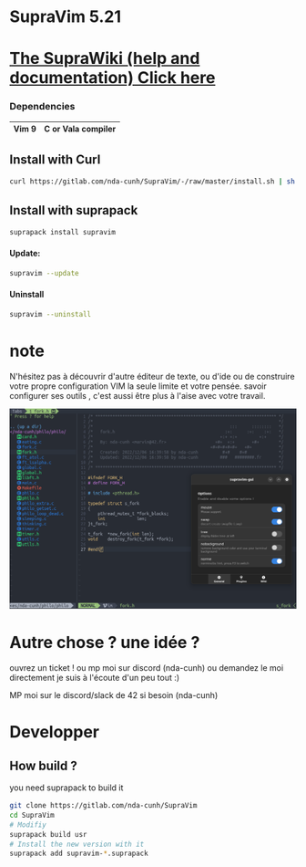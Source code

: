 # SupraVim 5.21

# [The SupraWiki (help and documentation) Click here](https://gitlab.com/hydrasho/SupraVim/-/wikis/home)

### Dependencies
| Vim 9 | C or Vala compiler |
|-------| ------------------ |

## Install with Curl
```bash
curl https://gitlab.com/nda-cunh/SupraVim/-/raw/master/install.sh | sh
```

## Install with suprapack
```bash
suprapack install supravim
```


#### Update:
```bash
supravim --update
```

#### Uninstall

```bash
supravim --uninstall
```

# note

N'hésitez pas à découvrir d'autre éditeur de texte, ou d'ide ou de construire votre propre configuration VIM la seule limite et votre pensée. savoir configurer ses outils , c'est aussi être plus à l'aise avec votre travail.

<img src="readme.png"/>

# Autre chose ? une idée ?
ouvrez un ticket ! ou mp moi sur discord (nda-cunh) ou demandez le moi directement
je suis à l'écoute d'un peu tout :)

MP moi sur le discord/slack de 42 si besoin (nda-cunh)

# Developper

## How build ?

you need suprapack to build it
```bash
git clone https://gitlab.com/nda-cunh/SupraVim
cd SupraVim
# Modifiy
suprapack build usr
# Install the new version with it
suprapack add supravim-*.suprapack
```

